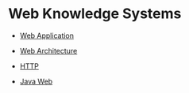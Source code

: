 # Web Knowledge Systems


* [Web Application](web-app/README.md)
* [Web Architecture](web-arch/README.md)

* [HTTP](http/README.md)


* [Java Web](../language/java/java-web/README.md)